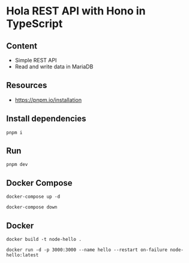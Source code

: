 # Hola REST API with Hono in TypeScript

## Content
- Simple REST API
- Read and write data in MariaDB

## Resources
- https://pnpm.io/installation

## Install dependencies
```
pnpm i
```

## Run
```
pnpm dev
```

## Docker Compose
```
docker-compose up -d
```
```
docker-compose down
```

## Docker
```
docker build -t node-hello .
```
```
docker run -d -p 3000:3000 --name hello --restart on-failure node-hello:latest
```

